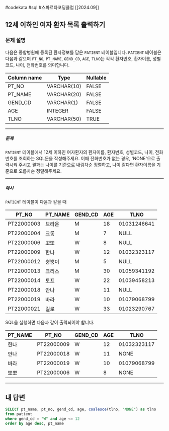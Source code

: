 #codekata #sql #스파르타코딩클럽 [[2024.09]]

## 12세 이하인 여자 환자 목록 출력하기

### 문제 설명

다음은 종합병원에 등록된 환자정보를 담은 `PATIENT` 테이블입니다. `PATIENT` 테이블은 다음과 같으며 `PT_NO`, `PT_NAME`, `GEND_CD`, `AGE`, `TLNO`는 각각 환자번호, 환자이름, 성별코드, 나이, 전화번호를 의미합니다.

|Column name|Type|Nullable|
|---|---|---|
|PT_NO|VARCHAR(10)|FALSE|
|PT_NAME|VARCHAR(20)|FALSE|
|GEND_CD|VARCHAR(1)|FALSE|
|AGE|INTEGER|FALSE|
|TLNO|VARCHAR(50)|TRUE|

---
##### 문제
`PATIENT` 테이블에서 12세 이하인 여자환자의 환자이름, 환자번호, 성별코드, 나이, 전화번호를 조회하는 SQL문을 작성해주세요. 이때 전화번호가 없는 경우, 'NONE'으로 출력시켜 주시고 결과는 나이를 기준으로 내림차순 정렬하고, 나이 같다면 환자이름을 기준으로 오름차순 정렬해주세요.

----
##### 예시

`PATIENT` 테이블이 다음과 같을 때

|PT_NO|PT_NAME|GEND_CD|AGE|TLNO|
|---|---|---|---|---|
|PT22000003|브라운|M|18|01031246641|
|PT22000004|크롱|M|7|NULL|
|PT22000006|뽀뽀|W|8|NULL|
|PT22000009|한나|W|12|01032323117|
|PT22000012|뿡뿡이|M|5|NULL|
|PT22000013|크리스|M|30|01059341192|
|PT22000014|토프|W|22|01039458213|
|PT22000018|안나|W|11|NULL|
|PT22000019|바라|W|10|01079068799|
|PT22000021|릴로|W|33|01023290767|

SQL을 실행하면 다음과 같이 출력되어야 합니다.

|PT_NAME|PT_NO|GEND_CD|AGE|TLNO|
|---|---|---|---|---|
|한나|PT22000009|W|12|01032323117|
|안나|PT22000018|W|11|NONE|
|바라|PT22000019|W|10|01079068799|
|뽀뽀|PT22000006|W|8|NONE|

---

## 내 답변

```sql
SELECT pt_name, pt_no, gend_cd, age, coalesce(tlno, "NONE") as tlno
from patient
where gend_cd = "W" and age <= 12
order by age desc, pt_name
```